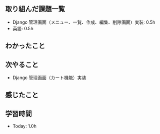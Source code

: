 ## 取り組んだ課題一覧
- Django 管理画面（メニュー、一覧、作成、編集、削除画面）実装: 0.5h
- 英語: 0.5h
## わかったこと

## 次やること
- Django 管理画面（カート機能）実装
## 感じたこと

## 学習時間
- Today: 1.0h